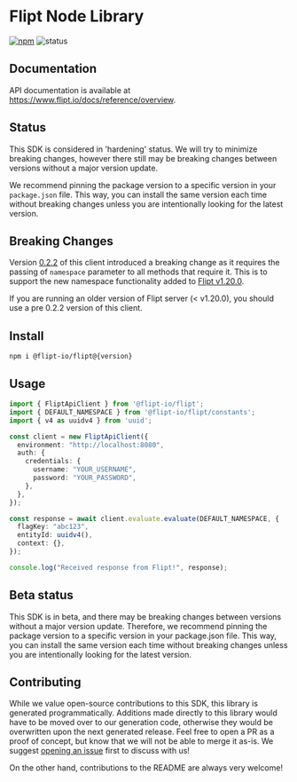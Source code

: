 # Flipt Node Library

[![npm](https://img.shields.io/npm/v/@flipt-io/flipt?label=%40flipt-io%2Fflipt)](https://www.npmjs.com/package/@flipt-io/flipt)
![status](https://img.shields.io/badge/status-hardening-orange)

## Documentation

API documentation is available at <https://www.flipt.io/docs/reference/overview>.

## Status

This SDK is considered in 'hardening' status. We will try to minimize breaking changes, however there still may be breaking changes between versions without a major version update.

We recommend pinning the package version to a specific version in your `package.json` file. This way, you can install the same version each time without breaking changes unless you are intentionally looking for the latest version.


## Breaking Changes

Version [0.2.2](https://github.com/flipt-io/flipt-node/releases/tag/0.2.2) of this client introduced a breaking change as it requires the passing of `namespace` parameter to all methods that require it. This is to support the new namespace functionality added to [Flipt v1.20.0](https://www.flipt.io/docs/reference/overview#v1-20-0).

If you are running an older version of Flipt server (< v1.20.0), you should use a pre 0.2.2 version of this client.

## Install

```
npm i @flipt-io/flipt@{version}
```

## Usage

```typescript
import { FliptApiClient } from '@flipt-io/flipt';
import { DEFAULT_NAMESPACE } from '@flipt-io/flipt/constants';
import { v4 as uuidv4 } from 'uuid';

const client = new FliptApiClient({
  environment: "http://localhost:8080",
  auth: {
    credentials: {
      username: "YOUR_USERNAME",
      password: "YOUR_PASSWORD",
    },
  },
});

const response = await client.evaluate.evaluate(DEFAULT_NAMESPACE, {
  flagKey: "abc123",
  entityId: uuidv4(),
  context: {},
});

console.log("Received response from Flipt!", response);
```

## Beta status

This SDK is in beta, and there may be breaking changes between versions without a major version update. Therefore, we recommend pinning the package version to a specific version in your package.json file. This way, you can install the same version each time without breaking changes unless you are intentionally looking for the latest version.

## Contributing

While we value open-source contributions to this SDK, this library is generated programmatically. Additions made directly to this library would have to be moved over to our generation code, otherwise they would be overwritten upon the next generated release. Feel free to open a PR as a proof of concept, but know that we will not be able to merge it as-is. We suggest [opening an issue](https://github.com/flipt-io/flipt-node/issues) first to discuss with us!

On the other hand, contributions to the README are always very welcome!
